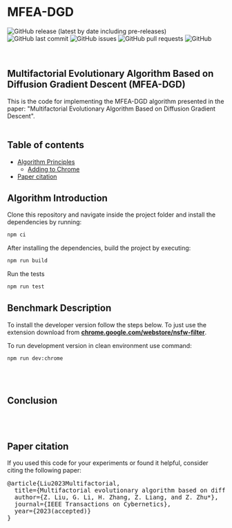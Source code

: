# MFEA-DGD

<!-- Add buttons here -->

![GitHub release (latest by date including pre-releases)](https://img.shields.io/github/v/release/navendu-pottekkat/awesome-readme?include_prereleases)
![GitHub last commit](https://img.shields.io/github/last-commit/navendu-pottekkat/awesome-readme)
![GitHub issues](https://img.shields.io/github/issues-raw/navendu-pottekkat/awesome-readme)
![GitHub pull requests](https://img.shields.io/github/issues-pr/navendu-pottekkat/awesome-readme)
![GitHub](https://img.shields.io/github/license/navendu-pottekkat/awesome-readme)


<br>

## Multifactorial Evolutionary Algorithm Based on Diffusion Gradient Descent (MFEA-DGD)

This is the code for implementing the MFEA-DGD algorithm presented in the paper:
"Multifactorial Evolutionary Algorithm Based on Diffusion Gradient Descent".
<br>
<br>

## Table of contents
  - [Algorithm Principles](#development)
    - [Adding to Chrome](#adding-to-chrome)
  - [Paper citation](#paper-citation)

## Algorithm Introduction

Clone this repository and navigate inside the project folder and install the dependencies by running:

```sh
npm ci
```

After installing the dependencies, build the project by executing:

```sh
npm run build
```

Run the tests

```sh
npm run test
```

## Benchmark Description

To install the developer version follow the steps below. To just use the extension download from [**chrome.google.com/webstore/nsfw-filter**](https://chrome.google.com/webstore/detail/nsfw-filter/kmgagnlkckiamnenbpigfaljmanlbbhh).

To run development version in clean environment use command:

```sh
npm run dev:chrome
```

<br>
<br>

## Conclusion


<br>
<br>

## Paper citation

If you used this code for your experiments or found it helpful, consider citing the following paper:

<pre>
@article{Liu2023Multifactorial,
  title={Multifactorial evolutionary algorithm based on diffusion gradient descent},
  author={Z. Liu, G. Li, H. Zhang, Z. Liang, and Z. Zhu*},
  journal={IEEE Transactions on Cybernetics},
  year={2023(accepted)}
}
</pre>